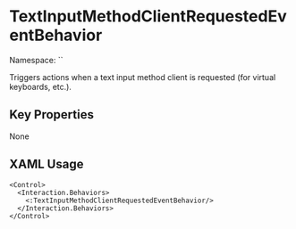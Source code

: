 # TextInputMethodClientRequestedEventBehavior

Namespace: ``

Triggers actions when a text input method client is requested (for virtual keyboards, etc.).



## Key Properties
None

## XAML Usage
```xaml
<Control>
  <Interaction.Behaviors>
    <:TextInputMethodClientRequestedEventBehavior/>
  </Interaction.Behaviors>
</Control>
```
